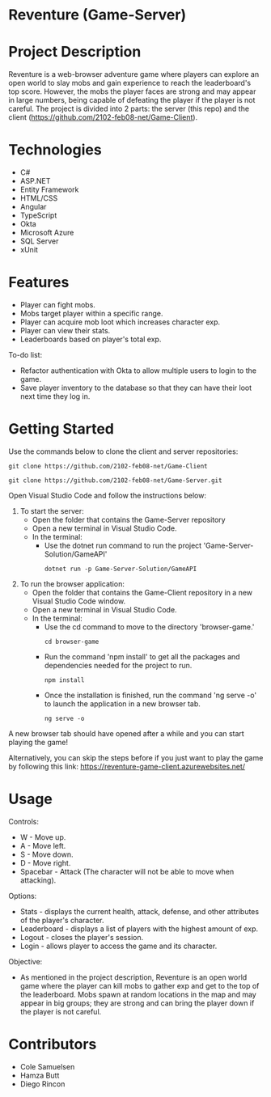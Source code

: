 # Reventure (Game-Server)
# Project Description #
Reventure is a web-browser adventure game where players can explore an open world to slay mobs and gain experience to reach the leaderboard's top score.
However, the mobs the player faces are strong and may appear in large numbers, being capable of defeating the player if the player is not careful. The project is divided into 2 parts: the server (this repo) and the client (https://github.com/2102-feb08-net/Game-Client).

# Technologies #
* C#
* <nolink>ASP.NET</nolink>
* Entity Framework
* HTML/CSS
* Angular
* TypeScript
* Okta
* Microsoft Azure
* SQL Server
* xUnit

# Features #
* Player can fight mobs.
* Mobs target player within a specific range.
* Player can acquire mob loot which increases character exp.
* Player can view their stats.
* Leaderboards based on player's total exp.

To-do list:
* Refactor authentication with Okta to allow multiple users to login to the game.
* Save player inventory to the database so that they can have their loot next time they log in.

# Getting Started #
Use the commands below to clone the client and server repositories:
```
git clone https://github.com/2102-feb08-net/Game-Client

git clone https://github.com/2102-feb08-net/Game-Server.git
```

Open Visual Studio Code and follow the instructions below:
1. To start the server:
   * Open the folder that contains the Game-Server repository
   * Open a new terminal in Visual Studio Code.
   * In the terminal:
      * Use the dotnet run command to run the project 'Game-Server-Solution/GameAPI'
         ```
         dotnet run -p Game-Server-Solution/GameAPI
         ```
2. To run the browser application:
   * Open the folder that contains the Game-Client repository in a new Visual Studio Code window.
   * Open a new terminal in Visual Studio Code.
   * In the terminal:
      * Use the cd command to move to the directory 'browser-game.'
         ```
         cd browser-game
         ```
      * Run the command 'npm install' to get all the packages and dependencies needed for the project to run. 
         ```
         npm install
         ```
      * Once the installation is finished, run the command 'ng serve -o' to launch the application in a new browser tab.
         ```
         ng serve -o
         ```

A new browser tab should have opened after a while and you can start playing the game!  

Alternatively, you can skip the steps before if you just want to play the game by following this link: https://reventure-game-client.azurewebsites.net/

# Usage #
Controls:
* W - Move up.
* A - Move left.
* S - Move down.
* D - Move right.
* Spacebar - Attack (The character will not be able to move when attacking).

Options:
* Stats - displays the current health, attack, defense, and other attributes of the player's character.
* Leaderboard - displays a list of players with the highest amount of exp.
* Logout - closes the player's session.
* Login - allows player to access the game and its character.

Objective:
* As mentioned in the project description, Reventure is an open world game where the player can kill mobs to gather exp and get to the top of the leaderboard. Mobs spawn at random locations in the map and may appear in big groups; they are strong and can bring the player down if the player is not careful.

# Contributors #
* Cole Samuelsen
* Hamza Butt
* Diego Rincon